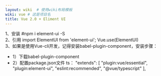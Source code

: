 ```yaml
---
layout: wiki  # 使用wiki布局模板
wiki: vue # 这是项目名
title: Vue 2.0 + Eliment UI
---
```


1、安装 #npm i element-ui -S  
2、引用 import ElementUI from 'element-ui'; Vue.use(ElementUI)   
3、如果是使用Vue-cli开发，记得安装babel-plugin-component，安装步骤：   
- 1）下载babel-plugin-component   
- 2）配置package.json文件 ts： "extends": \[ "plugin:vue/essential", "plugin:element-ui", "eslint:recommended", "@vue/typescript" \],